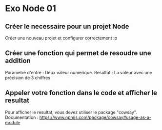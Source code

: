 # Exo Node 01

## Créer le necessaire pour un projet Node
Créer une nouveau projet et configurer correctement :p

## Créer une fonction qui permet de resoudre une addition
Parametre d'entre : Deux valeur numerique.
Resultat : La valeur avec une précision de 3 chiffres

## Appeler votre fonction dans le code et afficher le resultat
Pour afficher le resultat, vous devez utiliser le package "cowsay".  
Documentation : https://www.npmjs.com/package/cowsay#usage-as-a-module


